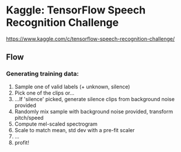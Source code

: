 # Kaggle: TensorFlow Speech Recognition Challenge
https://www.kaggle.com/c/tensorflow-speech-recognition-challenge/

## Flow

### Generating training data:

1. Sample one of valid labels (+ unknown, silence)
1. Pick one of the clips or...
1. ...If 'silence' picked, generate silence clips from background noise provided
1. Randomly mix sample with background noise provided, transform pitch/speed
1. Compute mel-scaled spectrogram
1. Scale to match mean, std dev with a pre-fit scaler
1. ...
1. profit!